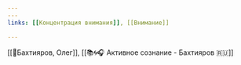 ```yaml
---
---
links: [[Концентрация внимания]], [[Внимание]]

---
```


[[👤Бахтияров, Олег]], [[📚🌀🎧 Активное сознание - Бахтияров 🇷🇺]]